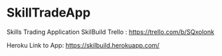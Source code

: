 # SkillTradeApp
Skills Trading Application
SkilBuild Trello : https://trello.com/b/SQxolonk

Heroku Link to App: https://skilbuild.herokuapp.com/
